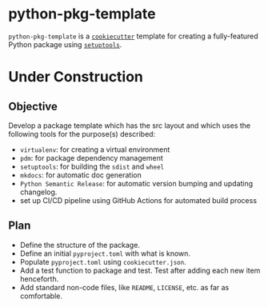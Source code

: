 # python-pkg-template

`python-pkg-template` is a [`cookiecutter`](https://cookiecutter.readthedocs.io/en/latest/) template for creating a fully-featured Python package using [`setuptools`](https://setuptools.pypa.io).

# Under Construction

## Objective

Develop a package template which has the src layout and which uses the following tools for the purpose(s) described:

- `virtualenv`: for creating a virtual environment
- `pdm`: for package dependency management
- `setuptools`: for building the `sdist` and `wheel`
- `mkdocs`: for automatic doc generation
- `Python Semantic Release`: for automatic version bumping and updating changelog.
- set up CI/CD pipeline using GitHub Actions for automated build process

## Plan

- Define the structure of the package.
- Define an initial `pyproject.toml` with what is known.
- Populate `pyproject.toml` using `cookiecutter.json`.
- Add a test function to package and test. Test after adding each new item henceforth.
- Add standard non-code files, like `README`, `LICENSE`, etc. as far as comfortable.
